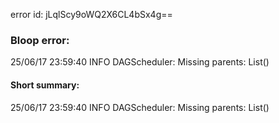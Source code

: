 error id: jLqlScy9oWQ2X6CL4bSx4g==
### Bloop error:

25/06/17 23:59:40 INFO DAGScheduler: Missing parents: List()
#### Short summary: 

25/06/17 23:59:40 INFO DAGScheduler: Missing parents: List()